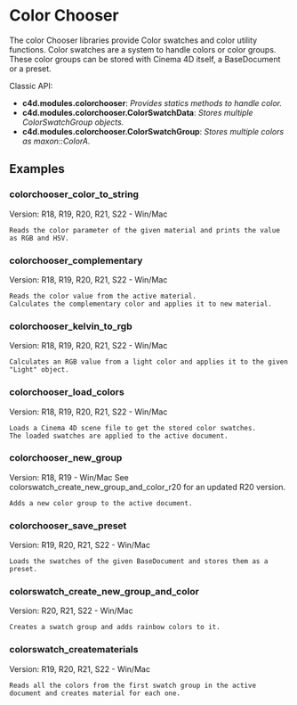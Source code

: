# Color Chooser

The color Chooser libraries provide Color swatches and color utility functions.
Color swatches are a system to handle colors or color groups. These color groups can be stored with Cinema 4D itself, a BaseDocument or a preset.

Classic API:
- **c4d.modules.colorchooser**: *Provides statics methods to handle color.*
- **c4d.modules.colorchooser.ColorSwatchData**: *Stores multiple ColorSwatchGroup objects.*
- **c4d.modules.colorchooser.ColorSwatchGroup**: *Stores multiple colors as maxon::ColorA.*

## Examples


### colorchooser_color_to_string
Version: R18, R19, R20, R21, S22 - Win/Mac

    Reads the color parameter of the given material and prints the value as RGB and HSV.

### colorchooser_complementary
Version: R18, R19, R20, R21, S22 - Win/Mac

    Reads the color value from the active material.
    Calculates the complementary color and applies it to new material.

### colorchooser_kelvin_to_rgb
Version: R18, R19, R20, R21, S22 - Win/Mac

    Calculates an RGB value from a light color and applies it to the given "Light" object.

### colorchooser_load_colors
Version: R18, R19, R20, R21, S22 - Win/Mac

    Loads a Cinema 4D scene file to get the stored color swatches.
    The loaded swatches are applied to the active document.

### colorchooser_new_group
Version: R18, R19 - Win/Mac
See colorswatch_create_new_group_and_color_r20 for an updated R20 version.

    Adds a new color group to the active document.

### colorchooser_save_preset
Version: R19, R20, R21, S22 - Win/Mac

    Loads the swatches of the given BaseDocument and stores them as a preset.
    
### colorswatch_create_new_group_and_color
Version: R20, R21, S22 - Win/Mac

    Creates a swatch group and adds rainbow colors to it.
        
### colorswatch_creatematerials
Version: R19, R20, R21, S22 - Win/Mac

    Reads all the colors from the first swatch group in the active document and creates material for each one.
